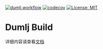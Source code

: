 [![dumlj.workflow](https://github.com/dumlj/dumlj-build/actions/workflows/dumlj.workflow.yml/badge.svg?branch=main)](https://github.com/dumlj/dumlj-build/actions/workflows/dumlj-build.workflow.yml) [![codecov](https://codecov.io/gh/dumlj/dumlj-build/graph/badge.svg?token=ELV5W1H0C0)](https://codecov.io/gh/dumlj/dumlj-build) [![License: MIT](https://img.shields.io/badge/License-MIT-yellow.svg)](https://opensource.org/licenses/MIT)

# Dumlj Build

详细内容请查看[文档](https://dumlj.github.io/dumlj-build/docs)
